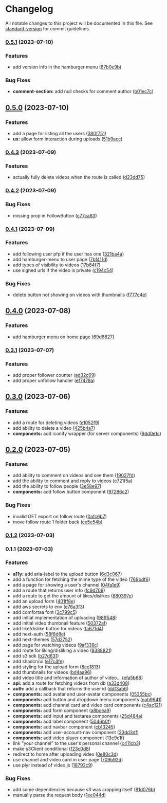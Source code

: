 # Changelog

All notable changes to this project will be documented in this file. See [standard-version](https://github.com/conventional-changelog/standard-version) for commit guidelines.

### [0.5.1](https://github.com/distralive/distra/compare/v0.5.0...v0.5.1) (2023-07-10)


### Features

* add version info in the hamburger menu ([87b0e9b](https://github.com/distralive/distra/commits/87b0e9b1bcb169f1ba11607cbb8e64e10a684296))


### Bug Fixes

* **comment-section:** add null checks for comment author ([b01ec7c](https://github.com/distralive/distra/commits/b01ec7ca017ab3dd046867b6d1e6cef24ce4ef58))

## [0.5.0](https://github.com/distralive/distra/compare/v0.4.3...v0.5.0) (2023-07-10)


### Features

* add a page for listing all the users ([380f751](https://github.com/distralive/distra/commits/380f751b64ff3d1a1e910638600a40f42645d862))
* **ux:** allow form interaction during uploads ([51b9acc](https://github.com/distralive/distra/commits/51b9acc905e7a03d80573a5aff52e7003eaab7c0))

### [0.4.3](https://github.com/distralive/distra/compare/v0.4.2...v0.4.3) (2023-07-09)


### Features

* actually fully delete videos when the route is called ([d23dd75](https://github.com/distralive/distra/commits/d23dd7534890f833edb5472afedf774e4d84e404))

### [0.4.2](https://github.com/distralive/distra/compare/v0.4.1...v0.4.2) (2023-07-09)


### Bug Fixes

* missing prop in FollowButton ([c77ca83](https://github.com/distralive/distra/commits/c77ca83927dc66b3073537b54df66dffbbbee7be))

### [0.4.1](https://github.com/distralive/distra/compare/v0.4.0...v0.4.1) (2023-07-09)


### Features

* add following user pfp if the user has one ([321ba4a](https://github.com/distralive/distra/commits/321ba4ab568ef641b0d3be758b96b23634af60f2))
* add hamburger-menu to user page ([7bf411d](https://github.com/distralive/distra/commits/7bf411d2e15c2d8938a6794d0872e4ac52e3af37))
* add types of visibility to videos ([17b84f7](https://github.com/distralive/distra/commits/17b84f75f144898d9b73f4d9092198dd294165fa))
* use signed urls if the video is private ([c194c54](https://github.com/distralive/distra/commits/c194c54d027aae62ab8badf47cdfda93cfb8695a))


### Bug Fixes

* delete button not showing on videos with thumbnails ([f777c4e](https://github.com/distralive/distra/commits/f777c4efc291a23075efac9d78461c89a35c7b32))

## [0.4.0](https://github.com/distralive/distra/compare/v0.3.1...v0.4.0) (2023-07-08)


### Features

* add hamburger menu on home page ([69d6827](https://github.com/distralive/distra/commits/69d6827f15c0d3f9afc4e3aeaa97eedb5826df17))

### [0.3.1](https://github.com/distralive/distra/compare/v0.3.0...v0.3.1) (2023-07-07)


### Features

* add proper follower counter ([ad32c09](https://github.com/distralive/distra/commits/ad32c090a476b32585469c073359e5f339bb9914))
* add proper unfollow handler ([ef7478a](https://github.com/distralive/distra/commits/ef7478a9ba38ec66af82649b745a94d1c66798fb))

## [0.3.0](https://github.com/distralive/distra/compare/v0.2.0...v0.3.0) (2023-07-06)


### Features

* add a route for deleting videos ([e1052f9](https://github.com/distralive/distra/commits/e1052f982ab580205055844a4052a4311c0e3c4d))
* add ability to delete a video ([425b4a7](https://github.com/distralive/distra/commits/425b4a73f0bab18200af2d1d9bfb775c59f64e04))
* **components:** add iconify wrapper (for server components) ([9dd0e1c](https://github.com/distralive/distra/commits/9dd0e1cfa904655267b573a894c849099add2d2a))

## [0.2.0](https://github.com/distralive/distra/compare/v0.1.2...v0.2.0) (2023-07-05)


### Features

* add ability to comment on videos and see them ([19027fd](https://github.com/distralive/distra/commits/19027fdd814608509014a8ad8716838eb0820820))
* add the ability to comment and reply to videos ([e721f5a](https://github.com/distralive/distra/commits/e721f5a0fd99d8f7db2aa04044dfd03de673f701))
* add the ability to follow people ([3e58e97](https://github.com/distralive/distra/commits/3e58e977355d40c8fcd92c384efb8fb57a049809))
* **components:** add follow button component ([97286c2](https://github.com/distralive/distra/commits/97286c2495f2045d51e508cba722ee32c541268f))


### Bug Fixes

* invalid GET export on follow route ([0afc6b7](https://github.com/distralive/distra/commits/0afc6b7092b792f39ba40c4fa48da338abe2042e))
* move follow route 1 folder back ([ce5e54b](https://github.com/distralive/distra/commits/ce5e54be50a3114a37dbe56a6cc8a6663b7e0d07))

### [0.1.2](https://github.com/distralive/distra/compare/v0.1.1...v0.1.2) (2023-07-03)

### 0.1.1 (2023-07-03)


### Features

* **a11y:** add aria-label to the upload button ([6d3c067](https://github.com/distralive/distra/commits/6d3c0675deede1c2beca1ab58ae7d597ea853c1e))
* add a function for fetching the mime type of the video ([769bdf6](https://github.com/distralive/distra/commits/769bdf6aafb523d91277de35433c8c626ac40151))
* add a page for showing a user's channel ([04fa1e9](https://github.com/distralive/distra/commits/04fa1e9af5f79378c10076cd27b42e7648cc959d))
* add a route that returns user info ([fc9d709](https://github.com/distralive/distra/commits/fc9d709fffd5c30a6b42608f823bdc302ef53e0b))
* add a route to get the amount of likes/dislikes ([880397e](https://github.com/distralive/distra/commits/880397e66ccb389c7c0ea615878e2caace68a17e))
* add an upload form ([401ff8e](https://github.com/distralive/distra/commits/401ff8ec5d2bbbe4fc4800b96895cb4dc92b1862))
* add aws secrets to env ([e76a3f3](https://github.com/distralive/distra/commits/e76a3f3d870ab2e479ca9c1ca12fbfe99c90b429))
* add comfortaa font ([3c799c5](https://github.com/distralive/distra/commits/3c799c58ab925d0e188d078a8c0f9b74a119617f))
* add initial implementation of uploading ([98ff548](https://github.com/distralive/distra/commits/98ff548429a465829e62175843106330fa95c9cf))
* add initial video thumbnail feature ([50372af](https://github.com/distralive/distra/commits/50372afaa29f4c94b19c208469f7712ea102e6a4))
* add like/dislike button for videos ([fa671d4](https://github.com/distralive/distra/commits/fa671d4772120ab312d6549aec1fb6480d72522e))
* add next-auth ([58f8d8e](https://github.com/distralive/distra/commits/58f8d8ed2bdfe60c4494d1fa2b02d1d7091bba56))
* add next-themes ([57d2752](https://github.com/distralive/distra/commits/57d2752e32f2c9728f8b9e8ac8a2d0ea28f369e3))
* add page for watching videos ([9af338c](https://github.com/distralive/distra/commits/9af338c5a4d135550c3d9fb5ec9348a4d8a3fbdd))
* add route for liking/disliking a video ([9388821](https://github.com/distralive/distra/commits/9388821d1dc2f2ab4fe02dc1c687be0ba38e2733))
* add s3 sdk ([b27d631](https://github.com/distralive/distra/commits/b27d631ada259dde809347881c40448f64a760e3))
* add shadcn/ui ([e17c4fe](https://github.com/distralive/distra/commits/e17c4fe8229fb157d59849883b0796e627284de2))
* add styling for the upload form ([8ce1813](https://github.com/distralive/distra/commits/8ce18134ea22b2f3621a0c22331defe9f767a683))
* add thumbnails for videos ([bd4aa96](https://github.com/distralive/distra/commits/bd4aa96f06d0da27e1e51bbd21bc456c31d61502))
* add video title and information of author of video... ([efa5b68](https://github.com/distralive/distra/commits/efa5b68e10ede228f8cddce7c196af0ad630e1a9))
* **api:** add a route for fetching videos from db ([a33d408](https://github.com/distralive/distra/commits/a33d408b53ad4a300c6f002365754cfd8969ad24))
* **auth:** add a callback that returns the user id ([ddf3ab6](https://github.com/distralive/distra/commits/ddf3ab6e7bffe7bb3fb437c93a2d8f29a4cbb596))
* **components:** add avatar and user-avatar components ([05355bc](https://github.com/distralive/distra/commits/05355bc76c7d630f304d41db5b778040b530dfa5))
* **components:** add button and dropdown menu components ([eab9941](https://github.com/distralive/distra/commits/eab9941533de354dde91ebffe108e5e3611239fc))
* **components:** add channel card and video card components ([c4ac121](https://github.com/distralive/distra/commits/c4ac121c24092d033ad0594bf5254b8a4aabebdd))
* **components:** add form component ([a8bcea9](https://github.com/distralive/distra/commits/a8bcea99e0a8e40938e260a9645a900b37e24384))
* **components:** add input and textarea components ([25d484a](https://github.com/distralive/distra/commits/25d484a2a1912aae4cebabf19ae148c01b91c07a))
* **components:** add label component ([5046b0f](https://github.com/distralive/distra/commits/5046b0fea4cc31cec3fdaef061565b5ff2f05a46))
* **components:** add navbar component ([cb13245](https://github.com/distralive/distra/commits/cb1324577f7ff7c4d271e9d834528b83e9e6fabf))
* **components:** add user-account-nav component ([33dd3df](https://github.com/distralive/distra/commits/33dd3dfae0f18a54d550580d06352bad2727d411))
* **components:** add video player component ([13c9c1f](https://github.com/distralive/distra/commits/13c9c1fb451d8d98e18c86a06210defe99ede0e7))
* link "your channel" to the user's personal channel ([c411cb3](https://github.com/distralive/distra/commits/c411cb366d6b09f21ee5f72ecaf8d03e35e6da89))
* make s3Client conditional ([f23c0d8](https://github.com/distralive/distra/commits/f23c0d8f1408ac629a65f0b67f53827a5e447056))
* redirect to home after uploading video ([0e80c3d](https://github.com/distralive/distra/commits/0e80c3d09a434e5315595105c0050486bb6392cd))
* use channel and video card in user page ([709b92d](https://github.com/distralive/distra/commits/709b92d14137d2d23a07331c57f3bb42b192704c))
* use plyr instead of video.js ([18792c9](https://github.com/distralive/distra/commits/18792c9bd740a0223265f678a74de27c2aabac13))


### Bug Fixes

* add some dependencies because s3 was crapping itself ([81d076b](https://github.com/distralive/distra/commits/81d076bed137be3b3ebd71befafab912230eb134))
* manually parse the request body ([1ee044d](https://github.com/distralive/distra/commits/1ee044dc26c0d6f4d2cf97ec09a531aa211f2da5))
